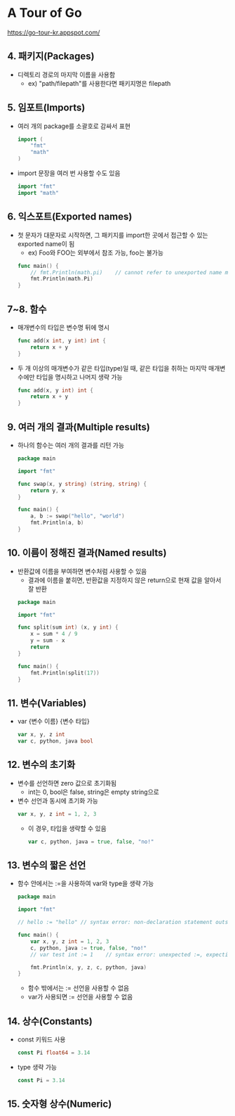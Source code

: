 # A Tour of Go
https://go-tour-kr.appspot.com/

## 4. 패키지(Packages)
* 디렉토리 경로의 마지막 이름을 사용함
    * ex) "path/filepath"를 사용한다면 패키지명은 filepath


## 5. 임포트(Imports)
* 여러 개의 package를 소괄호로 감싸서 표현
    ```go
    import (
        "fmt"
        "math"
    )
    ```
* import 문장을 여러 번 사용할 수도 있음
    ```go
    import "fmt"
    import "math"
    ```

## 6. 익스포트(Exported names)
* 첫 문자가 대문자로 시작하면, 그 패키지를 import한 곳에서 접근할 수 있는 exported name이 됨
    * ex) Foo와 FOO는 외부에서 참조 가능, foo는 불가능
    ```go
    func main() {
        // fmt.Println(math.pi)    // cannot refer to unexported name math.pi
        fmt.Println(math.Pi)
    }
    ```

## 7~8. 함수
* 매개변수의 타입은 변수명 뒤에 명시
    ```go
    func add(x int, y int) int {
        return x + y
    }
    ```
* 두 개 이상의 매개변수가 같은 타입(type)일 때, 같은 타입을 취하는 마지막 매개변수에만 타입을 명시하고 나머지 생략 가능
    ```go
    func add(x, y int) int {
        return x + y
    }
    ```
## 9. 여러 개의 결과(Multiple results)
* 하나의 함수는 여러 개의 결과를 리턴 가능
    ```go
    package main

    import "fmt"

    func swap(x, y string) (string, string) {
        return y, x
    }

    func main() {
        a, b := swap("hello", "world")
        fmt.Println(a, b)
    }
    ```

## 10. 이름이 정해진 결과(Named results)
* 반환값에 이름을 부여하면 변수처럼 사용할 수 있음
    * 결과에 이름을 붙히면, 반환값을 지정하지 않은 return으로 현재 값을 알아서 잘 반환
    ```go
    package main

    import "fmt"

    func split(sum int) (x, y int) {
        x = sum * 4 / 9
        y = sum - x
        return
    }

    func main() {
        fmt.Println(split(17))
    }
    ```

## 11. 변수(Variables)
* var {변수 이름} {변수 타입}
    ```go
    var x, y, z int
    var c, python, java bool
    ```

## 12. 변수의 초기화
* 변수를 선언하면 zero 값으로 초기화됨
    * int는 0, bool은 false, string은 empty string으로
* 변수 선언과 동시에 초기화 가능
    ```go
    var x, y, z int = 1, 2, 3
    ```
    * 이 경우, 타입을 생략할 수 있음
        ```go
        var c, python, java = true, false, "no!"
        ```

## 13. 변수의 짧은 선언
* 함수 안에서는 :=을 사용하여 var와 type을 생략 가능
    ```go
    package main

    import "fmt"

    // hello := "hello" // syntax error: non-declaration statement outside function body

    func main() {
        var x, y, z int = 1, 2, 3
        c, python, java := true, false, "no!"
        // var test int := 1    // syntax error: unexpected :=, expecting =

        fmt.Println(x, y, z, c, python, java)
    }
    ```
    * 함수 밖에서는 := 선언을 사용할 수 없음
    * var가 사용되면 := 선언을 사용할 수 없음

## 14. 상수(Constants)
* const 키워드 사용
    ```go
    const Pi float64 = 3.14
    ```
* type 생략 가능
    ```go
    const Pi = 3.14
    ```

## 15. 숫자형 상수(Numeric)